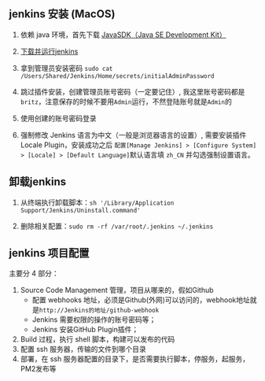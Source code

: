 ## jenkins 安装 (MacOS)

1. 依赖 java 环境，首先下载 [JavaSDK（Java SE Development Kit）](https://www.oracle.com/technetwork/java/javase/downloads/jdk8-downloads-2133151.html)

2. [下载并运行jenkins](https://jenkins.io/zh/doc/pipeline/tour/getting-started/)

3. 拿到管理员安装密码 `sudo cat /Users/Shared/Jenkins/Home/secrets/initialAdminPassword`

4. 跳过插件安装，创建管理员账号密码（一定要记住）, 我这里账号密码都是`britz`，注意保存的时候不要用`Admin`运行，不然登陆账号就是`Admin`的

5. 使用创建的账号密码登录

6. 强制修改 Jenkins 语言为中文（一般是浏览器语言的设置）, 需要安装插件 Locale Plugin，安装成功之后
`配置[Manage Jenkins] > [Configure System] > [Locale] > [Default Language]`默认语言填 `zh_CN` 并勾选强制设置语言。

## 卸载jenkins

1. 从终端执行卸载脚本：`sh '/Library/Application Support/Jenkins/Uninstall.command'`

2. 删除相关配置：`sudo rm -rf /var/root/.jenkins ~/.jenkins`

## jenkins 项目配置

主要分 4 部分：

1. Source Code Management 管理，项目从哪来的，假如Github
    - 配置 webhooks 地址，必须是Github(外网)可以访问的，webhook地址就是`http://Jenkins的地址/github-webhook`
    - Jenkins 需要权限的操作的账号密码等； 
    - Jenkins 安装GitHub Plugin插件；
2. Build 过程，执行 shell 脚本，构建可以发布的代码
3. 配置 ssh 服务器，传输的文件到哪个目录
4. 部署，在 ssh 服务器配置的目录下，是否需要执行脚本，停服务，起服务，PM2发布等